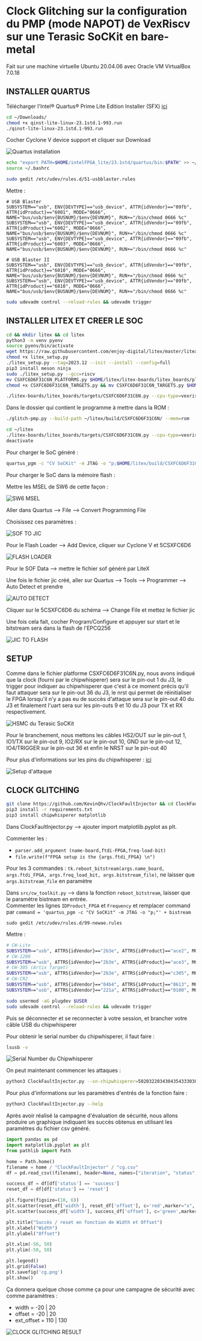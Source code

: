 # Clock Glitching sur la configuration du PMP (mode NAPOT) de VexRiscv sur une Terasic SoCKit en bare-metal

Fait sur une machine virtuelle Ubuntu 20.04.06 avec Oracle VM VirtualBox 7.0.18

## INSTALLER QUARTUS

Télécharger l'Intel® Quartus® Prime Lite Edition Installer (SFX) [ici](https://www.intel.com/content/www/us/en/software-kit/825277/intel-quartus-prime-lite-edition-design-software-version-23-1-1-for-linux.html)
```bash
cd ~/Downloads/
chmod +x qinst-lite-linux-23.1std.1-993.run
./qinst-lite-linux-23.1std.1-993.run
```
Cocher Cyclone V device support et cliquer sur Download

![Quartus installation](images/quartus.png "Quartus installation")


```bash
echo "export PATH=$HOME/intelFPGA_lite/23.1std/quartus/bin:$PATH" >> ~/.bashrc
source ~/.bashrc

sudo gedit /etc/udev/rules.d/51-usbblaster.rules
```
Mettre :
```
# USB Blaster
SUBSYSTEM=="usb", ENV{DEVTYPE}=="usb_device", ATTR{idVendor}=="09fb", ATTR{idProduct}=="6001", MODE="0666", NAME="bus/usb/$env{BUSNUM}/$env{DEVNUM}", RUN+="/bin/chmod 0666 %c"
SUBSYSTEM=="usb", ENV{DEVTYPE}=="usb_device", ATTR{idVendor}=="09fb", ATTR{idProduct}=="6002", MODE="0666", NAME="bus/usb/$env{BUSNUM}/$env{DEVNUM}", RUN+="/bin/chmod 0666 %c"
SUBSYSTEM=="usb", ENV{DEVTYPE}=="usb_device", ATTR{idVendor}=="09fb", ATTR{idProduct}=="6003", MODE="0666", NAME="bus/usb/$env{BUSNUM}/$env{DEVNUM}", RUN+="/bin/chmod 0666 %c"

# USB Blaster II
SUBSYSTEM=="usb", ENV{DEVTYPE}=="usb_device", ATTR{idVendor}=="09fb", ATTR{idProduct}=="6010", MODE="0666", NAME="bus/usb/$env{BUSNUM}/$env{DEVNUM}", RUN+="/bin/chmod 0666 %c"
SUBSYSTEM=="usb", ENV{DEVTYPE}=="usb_device", ATTR{idVendor}=="09fb", ATTR{idProduct}=="6810", MODE="0666", NAME="bus/usb/$env{BUSNUM}/$env{DEVNUM}", RUN+="/bin/chmod 0666 %c"
```

```bash
sudo udevadm control --reload-rules && udevadm trigger
```
## INSTALLER LITEX ET CREER LE SOC

```bash
cd && mkdir litex && cd litex
python3 -m venv pyenv
source pyenv/bin/activate
wget https://raw.githubusercontent.com/enjoy-digital/litex/master/litex_setup.py
chmod +x litex_setup.py
./litex_setup.py --tag=2023.12 --init --install --config=full
pip3 install meson ninja
sudo ./litex_setup.py --gcc=riscv
mv CSXFC6D6F31C6N_PLATFORMS.py $HOME/litex/litex-boards/litex_boards/platforms/CSXFC6D6F31C6N.py
chmod +x CSXFC6D6F31C6N_TARGETS.py && mv CSXFC6D6F31C6N_TARGETS.py $HOME/litex/litex-boards/litex_boards/targets/CSXFC6D6F31C6N.py

./litex-boards/litex_boards/targets/CSXFC6D6F31C6N.py --cpu-type=vexriscv --cpu-variant=secure --sys-clk-freq=25e6 --no-compile-gateware --build
```
Dans le dossier qui contient le programme à mettre dans la ROM :

```bash
./glitch-pmp.py --build-path ~/litex/build/CSXFC6D6F31C6N/ --mem=rom
```
```bash
cd ~/litex
./litex-boards/litex_boards/targets/CSXFC6D6F31C6N.py --cpu-type=vexriscv --cpu-variant=secure --sys-clk-freq=25e6 --integrated-rom-init ~/testpmp-vex/glitch-pmp.bin --build
deactivate
```

Pour charger le SoC généré : 
```bash
quartus_pgm -c "CV SoCKit" -m JTAG -o "p;$HOME/litex/build/CSXFC6D6F31C6N/gateware/CSXFC6D6F31C6N.sof"
```
Pour charger le SoC dans la mémoire flash :

Mettre les MSEL de SW6 de cette façon :

![SW6 MSEL](images/MSEL_flash.jpeg "SW6 MSEL")


Aller dans Quartus --> File --> Convert Programming File

Choisissez ces paramètres : 

![SOF TO JIC](images/convert_sof_to_jic.png "SOF TO JIC")

Pour le Flash Loader --> Add Device, cliquer sur Cyclone V et 5CSXFC6D6

![FLASH LOADER](images/flash_loader.png "FLASH LOADER")

Pour le SOF Data --> mettre le fichier sof généré par LiteX

Une fois le fichier jic créé, aller sur Quartus --> Tools --> Programmer --> Auto Detect et prendre


![AUTO DETECT](images/auto_detect_quartus.png "AUTO DETECT")

Cliquer sur le 5CSXFC6D6 du schéma --> Change File et mettez le fichier jic


Une fois cela fait, cocher Program/Configure et appuyer sur start et le bitstream sera dans la flash de l'EPCQ256

![JIC TO FLASH](images/jic_to_flash.png "JIC TO FLASH]")

## SETUP

Comme dans le fichier platforme CSXFC6D6F31C6N.py, nous avons indiqué que la clock (fourni par le chipwhisperer) sera sur le pin-out 1 du J3, le trigger pour indiquer au chipwhisperer que c'est à ce moment précis qu'il faut attaquer sera sur le pin-out 36 du J3, le nrst qui permet de réinitialiser le FPGA lorsqu'il n'y a pas eu de succès d'attaque sera sur le pin-out 40 du J3 et finalement l'uart sera sur les pin-outs 9 et 10 du J3 pour TX et RX respectivement.

![HSMC du Terasic SoCKit](images/HSMC.png "HSMC du Terasic SoCKit")

Pour le branchement, nous mettons les câbles HS2/OUT sur le pin-out 1, IO1/TX sur le pin-out 9, IO2/RX sur le pin-out 10, GND sur le pin-out 12, IO4/TRIGGER sur le pin-out 36 et enfin le NRST sur le pin-out 40

Pour plus d'informations sur les pins du chipwhisperer : [ici](http://wiki.newae.com/CW1173_ChipWhisperer-Lite/20-Pin_Connector)

![Setup d'attaque](images/setup.jpeg "Setup d'attaque")

## CLOCK GLITCHING

```bash
git clone https://github.com/KevinQhv/ClockFaultInjector && cd ClockFaultInjector
pip3 install -r requirements.txt
pip3 install chipwhisperer matplotlib
```
Dans ClockFaultInjector.py --> ajouter import matplotlib.pyplot as plt.

Commenter les :
 - ```parser.add_argument (name-board,ftdi-FPGA,freq-load-bit)```
 - ```file.write(f"FPGA setup is the {args.ftdi_FPGA} \n")```
 
Pour les 3 commandes : ```tk.reboot_bitstream(args.name_board, args.ftdi_FPGA, args.freq_load_bit, args.bitstream_file)```, ne laisser que ```args.bitstream_file``` en paramètre
 
Dans ```src/cw_toolkit.py``` --> dans la fonction ```reboot_bitstream```, laisser que le paramètre bistream en entrée.\
Commenter les lignes ```IDProduct_FPGA``` et ```Frequency``` et remplacer command par ```command = 'quartus_pgm -c "CV SoCKit" -m JTAG -o "p;"' + bistream```

```
sudo gedit /etc/udev/rules.d/99-newae.rules
```
Mettre : 

```bash
# CW-Lite
SUBSYSTEM=="usb", ATTRS{idVendor}=="2b3e", ATTRS{idProduct}=="ace2", MODE="0666", GROUP="plugdev"
# CW-1200
SUBSYSTEM=="usb", ATTRS{idVendor}=="2b3e", ATTRS{idProduct}=="ace3", MODE="0666", GROUP="plugdev"
# CW-305 (Artix Target)
SUBSYSTEM=="usb", ATTRS{idVendor}=="2b3e", ATTRS{idProduct}=="c305", MODE="0666", GROUP="plugdev"
# CW-CR2
SUBSYSTEM=="usb", ATTRS{idVendor}=="04b4", ATTRS{idProduct}=="8613", MODE="0666", GROUP="plugdev"
SUBSYSTEM=="usb", ATTRS{idVendor}=="221a", ATTRS{idProduct}=="0100", MODE="0666", GROUP="plugdev"
```
```bash
sudo usermod -aG plugdev $USER
sudo udevadm control --reload-rules && udevadm trigger
```
Puis se déconnecter et se reconnecter à votre session, et brancher votre câble USB du chipwhisperer

Pour obtenir le serial number du chipwhisperer, il faut faire : 
```bash
lsusb -v
```
![Serial Number du Chipwhisperer](images/sn_chipwhisperer.png "Serial Number du Chipwhisperer")

On peut maintenant commencer les attaques : 

```bash
python3 ClockFaultInjector.py --sn-chipwhisperer=50203220343043543330382032313030 --bitstream-file $HOME/litex/build/CSXFC6D6F31C6N/gateware/CSXFC6D6F31C6N.sof --path-exp=. --csv-log=cg.csv
```
Pour plus d'informations sur les paramètres d'entrés de la fonction faire :
```bash
python3 ClockFaultInjector.py --help
```

Après avoir réalisé la campagne d'évaluation de sécurité, nous allons produire un graphique indiquant les succès obtenus en utilisant les paramètres du fichier csv généré.

```python
import pandas as pd
import matplotlib.pyplot as plt
from pathlib import Path

home = Path.home()
filename = home / "ClockFaultInjector" / "cg.csv"
df = pd.read_csv((filename), header=None, names=["iteration", "status", "width", "offset", "ext_offset", "pmpcfg0", "pmpcfg2", "pmpaddr0", "pmpaddr1", "pmpaddr2", "pmpaddr3", "pmpaddr4", "pmpaddr5", "pmpaddr6", "pmpaddr7"])

success_df = df[df['status'] == 'success']
reset_df = df[df['status'] == 'reset']

plt.figure(figsize=(10, 6))
plt.scatter(reset_df['width'], reset_df['offset'], c='red',marker="x", label='Reset')
plt.scatter(success_df['width'], success_df['offset'], c='green',marker="+", label='Succès')

plt.title("Succès / reset en fonction de Width et Offset")
plt.xlabel("Width")
plt.ylabel("Offset")

plt.xlim(-50, 50)
plt.ylim(-50, 50)

plt.legend()
plt.grid(False)
plt.savefig('cg.png')
plt.show()
```

Ça donnera quelque chose comme ça pour une campagne de sécurité avec comme paramètres :
- width = -20 | 20
- offset = -20 | 20
- ext_offset = 110 | 130

![CLOCK GLITCHING RESULT](images/cg.png "CLOCK GLITCHING RESULT")

